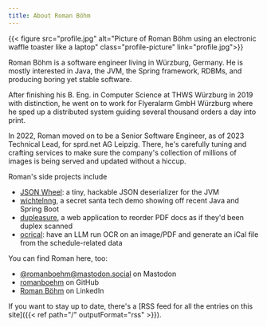 ```yaml
---
title: About Roman Böhm
---
```


{{< figure src="profile.jpg" alt="Picture of Roman Böhm using an electronic waffle toaster like a laptop" class="profile-picture" link="profile.jpg">}}

Roman Böhm is a software engineer living in Würzburg, Germany. He is mostly interested in Java, the JVM, the Spring framework, RDBMs, and producing boring yet stable software.

After finishing his B. Eng. in Computer Science at THWS Würzburg in 2019 with distinction, he went on to work for Flyeralarm GmbH Würzburg where he sped up a distributed system guiding several thousand orders a day into print.

In 2022, Roman moved on to be a Senior Software Engineer, as of 2023 Technical Lead, for sprd.net AG Leipzig. There, he's carefully tuning and crafting services to make sure the company's collection of millions of images is being served and updated without a hiccup.

Roman's side projects include

- [JSON Wheel](https://github.com/romanboehm/jsonwheel): a tiny, hackable JSON deserializer for the JVM
- [wichtelnng](https://wichtelnng.romanboehm/wichtelnng), a secret santa tech demo showing off recent Java and Spring Boot
- [dupleasure](https://dupleasure.romanboehm.com), a web application to reorder PDF docs as if they'd been duplex scanned
- [ocrical](https://ocrical.romanboehm.com/): have an LLM run OCR on an image/PDF and generate an iCal file from the schedule-related data

You can find Roman here, too:

- [@romanboehm@mastodon.social](https://mastodon.social/@romanboehm) on Mastodon
- [romanboehm](https://github.com/romanboehm) on GitHub
- [Roman Böhm](https://www.linkedin.com/in/🖥%EF%B8%8F-roman-böhm-837946175/) on LinkedIn

If you want to stay up to date, there's a [RSS feed for all the entries on this site]({{< ref path="/" outputFormat="rss" >}}).
